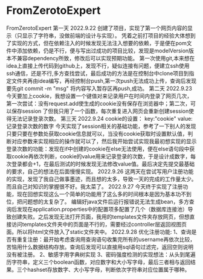 # FromZerotoExpert

FromZerotoExpert
第一天 2022.9.22 创建了项目，实现了第一个网页内容的显示（只显示了字符串，没做前端的设计与实现）。
  凭着之前打项目的经验大体想到了实现的方式，但在依赖注入的时候发现无法注入想要的依赖，于是便在pom文件中添加依赖，仍是不行，便与写出过成功的项目比较，发现是modelVersion版本不兼容dependency所致，修改后可以实现预期功能。
  第一次使用git,本来想在idea上直接上传代码到github上，发现不行，疑似连接有问题，便建立ssh使用ssh通信，还是不行,多方查找尝试，最后成功的方法是在控制台中clone项目到指定文件夹再由idea编写，再经控制台push,第一次push无法成功上传，查询后发现要先git commit -m "msg" 将内容写入暂存区再push,成功。
第二天 2022.9.23
   今天要加上cookie，我想设置一个键值对来记录用户在时间内登录了网页几次，第一次尝试：没有request.add使生成的cookie没有保存在浏览器中；第二次，可以保存session
   了但我只用了一个函数，每次重复进入网页会重新创建session使得无法记录登录次数。
第三天 2022.9.24
cookie的设置： key:"cookie" value:记录登录次数的数字
   今天实现了session相关的基础功能，参考了一下别人的发现只要只要在参数处获取cookie信息就可以，当没有cookie获取时设置默认值，判断对应参数来实现相应的操作就可以了，然后我开始尝试实现我最初想实现的显示登录次数的功能：发现在if中创建的cookie在else无法使用，便在else语句段中获取cookie再依次判断，cookie的value用来记录登录的次数，于是设计成数字，每次登录都会+1，在最后测试的时候发现无法修改value值。最后决定先提交最基础的要求，自己的想法在后面慢慢实现。
2022.9.26
这两天在尝试写用户注册功能的实现，发现了我自己做事墨迹，而且想的太多，导致一天的完成的工作量太少。而且自己对知识的掌握很不好。我太菜了。
2022.9.27
今天终于实现了注册功能，现在回想实现这么一个简单的功能用了这么多的时间根本是因为基本功不到位，把问题想的太复杂了。
编辑好java文件后运行报错说无法生成bean，多方查询后发现在application.properties中的配置项多配置了几个（数据库连接池）导致创建失败。之后发现无法打开页面，我用的templates文件夹存放网页，但想直接访问templates文件夹中的页面是不行的，需要经过controller层返回视图页面。所以将html文件放入了static文件夹中。
2022.9.28
优化注册功能:
1、查询是否有重复注册：最开始考虑查询用查询语句收集完所有的username再依次比较，苦恼用什么数据结构存放。查询后发现可以直接用sql语句过滤完，返回空则说明没有被注册。
2、敏感字用字典树实现
3、密码强度检测的实现想法：从头到尾遍历字符串，定义三个boolean函数，对应数字和大小写字母，最后三者相与返回结果。三个hashset存放数字、大小写字母，判断依次字符串对应位置属于哪种。
